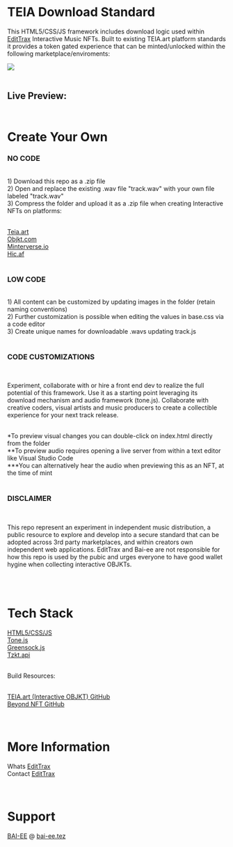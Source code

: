 # TEIA Download Standard

This HTML5/CSS/JS framework includes download logic used within [EditTrax](https://teia.art/objkt/612561) Interactive Music NFTs. Built to existing TEIA.art platform standards it provides a token gated experience that can be minted/unlocked within the following marketplace/enviroments:
<br>

<img src="https://gateway.pinata.cloud/ipfs/QmcRKTv6PX4zEM114RAnoDX6ukvxcVdxcsSA2bvG96Bbuu" />
<br><br>

## Live Preview:<br><br>

# Create Your Own 

### NO CODE 
<br>
1) Download this repo as a .zip file<br>
2) Open and replace the existing .wav file "track.wav" with your own file labeled "track.wav"<br>
3) Compress the folder and upload it as a .zip file when creating Interactive NFTs on platforms:<br><br>

[Teia.art](https://teia.art/)<br>
[Objkt.com](https://objkt.com/)<br>
[Minterverse.io](https://minterverse.io/)<br>
[Hic.af](https://hic.af/)<br>
<br>

### LOW CODE 
<br>
1) All content can be customized by updating images in the folder (retain naming conventions)<br>
2) Further customization is possible when editing the values in base.css via a code editor<br>
3) Create unique names for downloadable .wavs updating track.js<br>
<br>

### CODE CUSTOMIZATIONS
<br>

Experiment, collaborate with or hire a front end dev to realize the full potential of this framework. Use it as a starting point leveraging its download mechanism and audio framework (tone.js). Collaborate with creative coders, visual artists and music producers to create a collectible experience for your next track release.


<br>
*To preview visual changes you can double-click on index.html directly from the folder<br>
**To preview audio requires opening a live server from within a text editor like Visual Studio Code<br>
***You can alternatively hear the audio when previewing this as an NFT, at the time of mint
<br><br>

### DISCLAIMER
<br>

This repo represent an experiment in independent music distribution, a public resource to explore and develop into a secure standard that can be adopted across 3rd party marketplaces, and within creators own independent web applications. EditTrax and Bai-ee are not responsible for how this repo is used by the pubic and urges everyone to have good wallet hygine when collecting interactive OBJKTs.

<br><br>

# Tech Stack

[HTML5/CSS/JS](https://www.w3.org/wiki/The_web_standards_model_-_HTML_CSS_and_JavaScript)<br>
[Tone.js](https://tonejs.github.io/)<br>
[Greensock.js](https://greensock.com/)<br>
[Tzkt.api](https://tzkt.io/)<br>

<br>
Build Resources:<br><br>

[TEIA.art (Interactive OBJKT) GitHub](https://github.com/teia-community/teia-docs/wiki/Interactive-OBJKTs)<br>
[Beyond NFT GitHub](https://github.com/BeyondNFT/sandbox)<br>
<br>
<br>

# More Information

Whats [EditTrax](https://EditTrax.wiki)<br>
Contact [EditTrax](https://calendly.com/bai-ee/30min?month=2022-06)<br>
<br><br>

# Support

[BAI-EE](https://tell.ie/bai-eei) @ [bai-ee.tez](https://EditTrax.com)